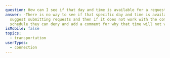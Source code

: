 ```yaml
---
question: How can I see if that day and time is available for a request?
answer: -There is no way to see if that specific day and time is available. We
  suggest submitting requests and then if it does not work with the community's
  schedule they can deny and add a comment for why that time will not work.
isMobile: false
topics:
  - transportation
userTypes:
  - connection
---
```


